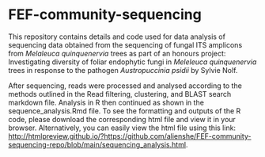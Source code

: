 # FEF-community-sequencing

This repository contains details and code used for data analysis of sequencing data obtained from the sequencing of fungal ITS amplicons from _Melaleuca quinquenervia_ trees as part of an honours project: Investigating diversity of foliar endophytic fungi in _Meleleuca quinquenervia_ trees in response to the pathogen _Austropuccinia psidii_ by Sylvie Nolf.

After sequencing, reads were processed and analysed according to the methods outlined in the Read filtering, clustering, and BLAST search markdown file. Analysis in R then continued as shown in the sequence_analysis.Rmd file. To see the formatting and outputs of the R code, please download the corresponding html file and view it in your browser. Alternatively, you can easily view the html file using this link: http://htmlpreview.github.io/?https://github.com/alienshe/FEF-community-sequencing-repo/blob/main/sequencing_analysis.html.


